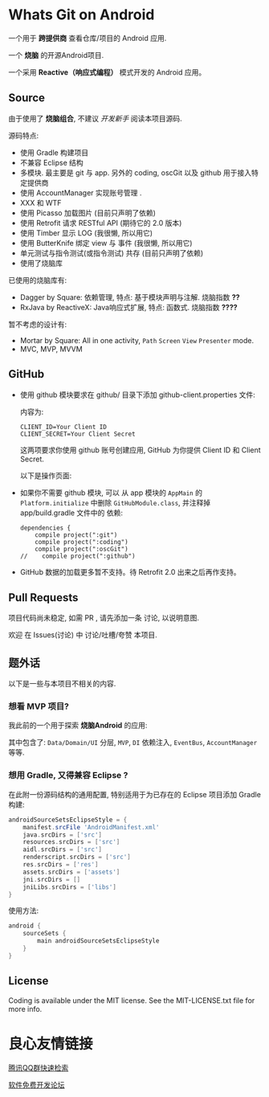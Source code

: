 Whats Git on Android
====================

一个用于 **跨提供商** 查看仓库/项目的 Android 应用.

一个 **烧脑** 的开源Android项目.

一个采用 **Reactive（响应式编程）** 模式开发的 Android 应用。


Source
------

由于使用了 **烧脑组合**, 不建议 *开发新手* 阅读本项目源码.

源码特点:

- 使用 Gradle 构建项目
- 不兼容 Eclipse 结构
- 多模块. 最主要是 git 与 app. 另外的 coding, oscGit 以及 github 用于接入特定提供商
- 使用 AccountManager 实现账号管理 .
- XXX 和 WTF
- 使用 Picasso 加载图片
  (目前只声明了依赖)
- 使用 Retrofit 请求 RESTful API
  (期待它的 2.0 版本)
- 使用 Timber 显示 LOG
  (我很懒, 所以用它)
- 使用 ButterKnife 绑定 view 与 事件
  (我很懒, 所以用它)
- 单元测试与指令测试(或指令测试) 共存
  (目前只声明了依赖)
- 使用了烧脑库

已使用的烧脑库有:

- Dagger by Square: 依赖管理, 特点: 基于模块声明与注解. 烧脑指数 **??**
- RxJava by ReactiveX: Java响应式扩展, 特点: 函数式. 烧脑指数 **????**


暂不考虑的设计有:

- Mortar by Square: All in one activity, `Path` `Screen` `View` `Presenter` mode.
- MVC, MVP, MVVM


GitHub
------

-   使用 github 模块要求在 github/ 目录下添加 github-client.properties 文件:

    内容为:

    ```
    CLIENT_ID=Your Client ID
    CLIENT_SECRET=Your Client Secret
    ```

    这两项要求你使用 github 账号创建应用, GitHub 为你提供 Client ID 和 Client Secret.

    以下是操作页面:

     


-   如果你不需要 github 模块, 可以 从 app 模块的 `AppMain` 的 `Platform.initialize` 中删除 `GitHubModule.class`,
    并注释掉 app/build.gradle 文件中的 依赖:

    ```
    dependencies {
        compile project(":git")
        compile project(":coding")
        compile project(":oscGit")
    //    compile project(":github")
    ```

-   GitHub 数据的加载更多暂不支持。待 Retrofit 2.0 出来之后再作支持。


Pull Requests
-------------

项目代码尚未稳定, 如需 PR , 请先添加一条 讨论, 以说明意图.

欢迎 在 Issues(讨论) 中 讨论/吐槽/夸赞 本项目.


题外话
------

以下是一些与本项目不相关的内容.


### 想看 MVP 项目?

我此前的一个用于探索 **烧脑Android** 的应用:

 

其中包含了: `Data/Domain/UI` 分层, `MVP`, `DI` 依赖注入, `EventBus`, `AccountManager` 等等.


### 想用 Gradle, 又得兼容 Eclipse ?

在此附一份源码结构的通用配置, 特别适用于为已存在的 Eclipse 项目添加 Gradle 构建:

```groovy
androidSourceSetsEclipseStyle = {
    manifest.srcFile 'AndroidManifest.xml'
    java.srcDirs = ['src']
    resources.srcDirs = ['src']
    aidl.srcDirs = ['src']
    renderscript.srcDirs = ['src']
    res.srcDirs = ['res']
    assets.srcDirs = ['assets']
    jni.srcDirs = []
    jniLibs.srcDirs = ['libs']
}
```

使用方法:

```groovy
android {
    sourceSets {
        main androidSourceSetsEclipseStyle
    }
}
```


License
-------

Coding is available under the MIT license. See the MIT-LICENSE.txt file for more info.



 # 良心友情链接

[腾讯QQ群快速检索](http://u.720life.cn/s/8cf73f7c)

[软件免费开发论坛](http://u.720life.cn/s/bbb01dc0)